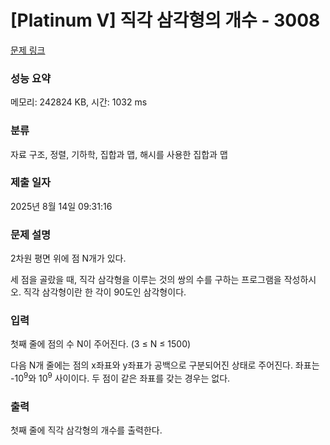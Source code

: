 # [Platinum V] 직각 삼각형의 개수 - 3008 

[문제 링크](https://www.acmicpc.net/problem/3008) 

### 성능 요약

메모리: 242824 KB, 시간: 1032 ms

### 분류

자료 구조, 정렬, 기하학, 집합과 맵, 해시를 사용한 집합과 맵

### 제출 일자

2025년 8월 14일 09:31:16

### 문제 설명

<p>2차원 평면 위에 점 N개가 있다.</p>

<p>세 점을 골랐을 때, 직각 삼각형을 이루는 것의 쌍의 수를 구하는 프로그램을 작성하시오. 직각 삼각형이란 한 각이 90도인 삼각형이다.</p>

### 입력 

 <p>첫째 줄에 점의 수 N이 주어진다. (3 ≤ N ≤ 1500)</p>

<p>다음 N개 줄에는 점의 x좌표와 y좌표가 공백으로 구분되어진 상태로 주어진다. 좌표는 -10<sup>9</sup>와 10<sup>9</sup> 사이이다. 두 점이 같은 좌표를 갖는 경우는 없다.</p>

### 출력 

 <p>첫째 줄에 직각 삼각형의 개수를 출력한다.</p>

